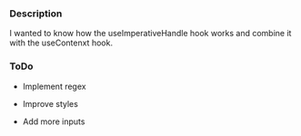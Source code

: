 ### Description

I wanted to know how the useImperativeHandle hook works and combine it with the useContenxt hook.

### ToDo

- Implement regex 

- Improve styles 

- Add more inputs 
